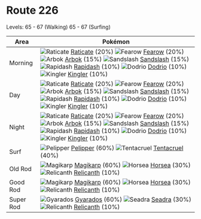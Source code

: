 # Route 226
Levels: 65 - 67 (Walking) 65 - 67 (Surfing)

Area       | Pokémon
---        | ---
Morning    | ![][020]  [Raticate] (20%) ![][022]  [Fearow] (20%) ![][024]  [Arbok] (15%)  ![][028]  [Sandslash] (15%) ![][078]  [Rapidash] (10%) ![][085]  [Dodrio] (10%)  ![][099]  [Kingler] (10%)
Day        | ![][020]  [Raticate] (20%) ![][022]  [Fearow] (20%) ![][024]  [Arbok] (15%)  ![][028]  [Sandslash] (15%) ![][078]  [Rapidash] (10%) ![][085]  [Dodrio] (10%)  ![][099]  [Kingler] (10%)
Night      | ![][020]  [Raticate] (20%) ![][022]  [Fearow] (20%) ![][024]  [Arbok] (15%)  ![][028]  [Sandslash] (15%) ![][078]  [Rapidash] (10%) ![][085]  [Dodrio] (10%)  ![][099]  [Kingler] (10%)
Surf       | ![][279]  [Pelipper] (60%) ![][073]  [Tentacruel] (40%)
Old Rod    | ![][129]  [Magikarp] (60%) ![][116]  [Horsea] (30%) ![][369]  [Relicanth] (10%)
Good Rod   | ![][129]  [Magikarp] (60%) ![][116]  [Horsea] (30%) ![][369]  [Relicanth] (10%)
Super Rod  | ![][130]  [Gyarados] (60%) ![][117]  [Seadra] (30%) ![][369]  [Relicanth] (10%)


[020]: https://raw.githubusercontent.com/PokeAPI/sprites/master/sprites/pokemon/20.png "Raticate"
[022]: https://raw.githubusercontent.com/PokeAPI/sprites/master/sprites/pokemon/22.png "Fearow"
[024]: https://raw.githubusercontent.com/PokeAPI/sprites/master/sprites/pokemon/24.png "Arbok"
[028]: https://raw.githubusercontent.com/PokeAPI/sprites/master/sprites/pokemon/28.png "Sandslash"
[073]: https://raw.githubusercontent.com/PokeAPI/sprites/master/sprites/pokemon/73.png "Tentacruel"
[078]: https://raw.githubusercontent.com/PokeAPI/sprites/master/sprites/pokemon/78.png "Rapidash"
[085]: https://raw.githubusercontent.com/PokeAPI/sprites/master/sprites/pokemon/85.png "Dodrio"
[099]: https://raw.githubusercontent.com/PokeAPI/sprites/master/sprites/pokemon/99.png "Kingler"
[116]: https://raw.githubusercontent.com/PokeAPI/sprites/master/sprites/pokemon/116.png "Horsea"
[117]: https://raw.githubusercontent.com/PokeAPI/sprites/master/sprites/pokemon/117.png "Seadra"
[129]: https://raw.githubusercontent.com/PokeAPI/sprites/master/sprites/pokemon/129.png "Magikarp"
[130]: https://raw.githubusercontent.com/PokeAPI/sprites/master/sprites/pokemon/130.png "Gyarados"
[279]: https://raw.githubusercontent.com/PokeAPI/sprites/master/sprites/pokemon/279.png "Pelipper"
[369]: https://raw.githubusercontent.com/PokeAPI/sprites/master/sprites/pokemon/369.png "Relicanth"
[Raticate]: pokemon_changes/020/
[Fearow]: pokemon_changes/022/
[Arbok]: pokemon_changes/024/
[Sandslash]: pokemon_changes/028/
[Tentacruel]: pokemon_changes/073/
[Rapidash]: pokemon_changes/078/
[Dodrio]: pokemon_changes/085/
[Kingler]: pokemon_changes/099/
[Horsea]: pokemon_changes/116/
[Seadra]: pokemon_changes/117/
[Magikarp]: pokemon_changes/129/
[Gyarados]: pokemon_changes/130/
[Pelipper]: pokemon_changes/279/
[Relicanth]: pokemon_changes/369/
